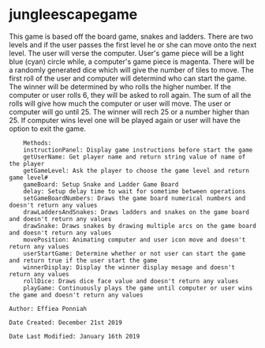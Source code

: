 # jungleescapegame

This game is based off the board game, snakes and ladders.     There are two levels and if the user passes the first level he or she can move onto the next level.     The user will verse the computer.     User's game piece will be a light blue (cyan) circle while, a computer's game piece is magenta.      There will be a randomly generated dice which will give the number of tiles to move.     The first roll of the user and computer will determind who can start the game. The winner will be determined by who rolls the higher number.     If the computer or user rolls 6, they will be asked to roll again. The sum of all the rolls will give how much the computer or user will move.     The user or computer will go until 25. The winner will rech 25 or a number higher than 25.  If computer wins level one will be played again or user will have the option to exit the game.
        
        Methods:
        instructionPanel: Display game instructions before start the game
        getUserName: Get player name and return string value of name of the player
        getGameLevel: Ask the player to choose the game level and return game level#
        gameBoard: Setup Snake and Ladder Game Board
        delay: Setup delay time to wait for sometime between operations
        setGameBoardNumbers: Draws the game board numerical numbers and doesn't return any values
        drawLaddersAndSnakes: Draws ladders and snakes on the game board and doesn't return any values
        drawSnake: Draws snakes by drawing multiple arcs on the game board and doesn't return any values
        movePosition: Animating computer and user icon move and doesn't return any values
        userStartGame: Determine whether or not user can start the game and return true if the user start the game
        winnerDisplay: Display the winner display mesage and doesn't return any values
        rollDice: Draws dice face value and doesn't return any values
        playGame: Continuously plays the game until computer or user wins the game and doesn't return any values

    Author: Effiea Ponniah

    Date Created: December 21st 2019

    Date Last Modified: January 16th 2019
